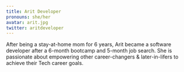 ```yaml
---
title: Arit Developer
pronouns: she/her
avatar: arit.jpg
twitter: aritdeveloper
---
```


After being a stay-at-home mom for 6 years, Arit became a software developer after a 6-month bootcamp and 5-month job search. She is passionate about empowering other career-changers & later-in-lifers to achieve their Tech career goals.

